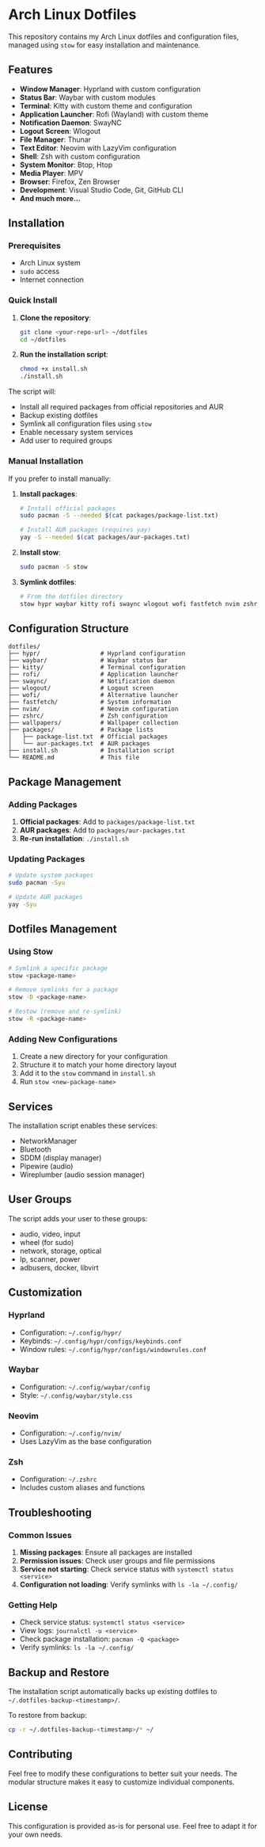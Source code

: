 # Arch Linux Dotfiles

This repository contains my Arch Linux dotfiles and configuration files, managed using `stow` for easy installation and maintenance.

## Features

- **Window Manager**: Hyprland with custom configuration
- **Status Bar**: Waybar with custom modules
- **Terminal**: Kitty with custom theme and configuration
- **Application Launcher**: Rofi (Wayland) with custom theme
- **Notification Daemon**: SwayNC
- **Logout Screen**: Wlogout
- **File Manager**: Thunar
- **Text Editor**: Neovim with LazyVim configuration
- **Shell**: Zsh with custom configuration
- **System Monitor**: Btop, Htop
- **Media Player**: MPV
- **Browser**: Firefox, Zen Browser
- **Development**: Visual Studio Code, Git, GitHub CLI
- **And much more...**

## Installation

### Prerequisites

- Arch Linux system
- `sudo` access
- Internet connection

### Quick Install

1. **Clone the repository**:
   ```bash
   git clone <your-repo-url> ~/dotfiles
   cd ~/dotfiles
   ```

2. **Run the installation script**:
   ```bash
   chmod +x install.sh
   ./install.sh
   ```

The script will:
- Install all required packages from official repositories and AUR
- Backup existing dotfiles
- Symlink all configuration files using `stow`
- Enable necessary system services
- Add user to required groups

### Manual Installation

If you prefer to install manually:

1. **Install packages**:
   ```bash
   # Install official packages
   sudo pacman -S --needed $(cat packages/package-list.txt)
   
   # Install AUR packages (requires yay)
   yay -S --needed $(cat packages/aur-packages.txt)
   ```

2. **Install stow**:
   ```bash
   sudo pacman -S stow
   ```

3. **Symlink dotfiles**:
   ```bash
   # From the dotfiles directory
   stow hypr waybar kitty rofi swaync wlogout wofi fastfetch nvim zshrc wallpapers
   ```

## Configuration Structure

```
dotfiles/
├── hypr/                 # Hyprland configuration
├── waybar/               # Waybar status bar
├── kitty/                # Terminal configuration
├── rofi/                 # Application launcher
├── swaync/               # Notification daemon
├── wlogout/              # Logout screen
├── wofi/                 # Alternative launcher
├── fastfetch/            # System information
├── nvim/                 # Neovim configuration
├── zshrc/                # Zsh configuration
├── wallpapers/           # Wallpaper collection
├── packages/             # Package lists
│   ├── package-list.txt  # Official packages
│   └── aur-packages.txt  # AUR packages
├── install.sh            # Installation script
└── README.md             # This file
```

## Package Management

### Adding Packages

1. **Official packages**: Add to `packages/package-list.txt`
2. **AUR packages**: Add to `packages/aur-packages.txt`
3. **Re-run installation**: `./install.sh`

### Updating Packages

```bash
# Update system packages
sudo pacman -Syu

# Update AUR packages
yay -Syu
```

## Dotfiles Management

### Using Stow

```bash
# Symlink a specific package
stow <package-name>

# Remove symlinks for a package
stow -D <package-name>

# Restow (remove and re-symlink)
stow -R <package-name>
```

### Adding New Configurations

1. Create a new directory for your configuration
2. Structure it to match your home directory layout
3. Add it to the `stow` command in `install.sh`
4. Run `stow <new-package-name>`

## Services

The installation script enables these services:
- NetworkManager
- Bluetooth
- SDDM (display manager)
- Pipewire (audio)
- Wireplumber (audio session manager)

## User Groups

The script adds your user to these groups:
- audio, video, input
- wheel (for sudo)
- network, storage, optical
- lp, scanner, power
- adbusers, docker, libvirt

## Customization

### Hyprland
- Configuration: `~/.config/hypr/`
- Keybinds: `~/.config/hypr/configs/keybinds.conf`
- Window rules: `~/.config/hypr/configs/windowrules.conf`

### Waybar
- Configuration: `~/.config/waybar/config`
- Style: `~/.config/waybar/style.css`

### Neovim
- Configuration: `~/.config/nvim/`
- Uses LazyVim as the base configuration

### Zsh
- Configuration: `~/.zshrc`
- Includes custom aliases and functions

## Troubleshooting

### Common Issues

1. **Missing packages**: Ensure all packages are installed
2. **Permission issues**: Check user groups and file permissions
3. **Service not starting**: Check service status with `systemctl status <service>`
4. **Configuration not loading**: Verify symlinks with `ls -la ~/.config/`

### Getting Help

- Check service status: `systemctl status <service>`
- View logs: `journalctl -u <service>`
- Check package installation: `pacman -Q <package>`
- Verify symlinks: `ls -la ~/.config/`

## Backup and Restore

The installation script automatically backs up existing dotfiles to `~/.dotfiles-backup-<timestamp>/`.

To restore from backup:
```bash
cp -r ~/.dotfiles-backup-<timestamp>/* ~/
```

## Contributing

Feel free to modify these configurations to better suit your needs. The modular structure makes it easy to customize individual components.

## License

This configuration is provided as-is for personal use. Feel free to adapt it for your own needs.
